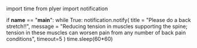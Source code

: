 import time
from plyer import notification

if __name__ == "__main__":
  while True:
    notification.notify(
      title = "Please do a back stretch!!",
      message = "Reducing tension in muscles supporting the spine; tension in these muscles can worsen pain from any number of back pain conditions",
      timeout=5
    )
    time.sleep(60*60)
